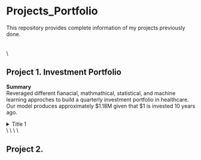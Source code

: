 # Projects_Portfolio

This repository provides complete information of my projects previously done.
\
\
\
\


## Project 1. Investment Portfolio
**Summary**\
Reveraged different fianacial, mathmathical, statistical, and machine learning approches to build a quarterly investment portfolio in healthcare.
Our model produces approximately $1.18M given that $1 is invested 10 years ago.


<details>
<summary>Title 1</summary>
<p>Content 1 Content 1 Content 1 Content 1 Content 1</p>
</details>
\
\
\
\

         


## Project 2.
